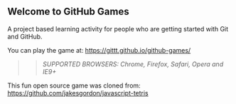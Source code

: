 ## Welcome to GitHub Games

A project based learning activity for people who are getting started with Git and GitHub.

You can play the game at: https://gittt.github.io/github-games/

>> _*SUPPORTED BROWSERS*: Chrome, Firefox, Safari, Opera and IE9+_

This fun open source game was cloned from: https://github.com/jakesgordon/javascript-tetris
